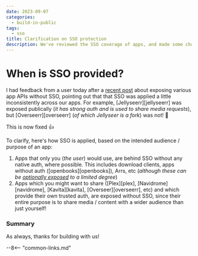 ```yaml
---
date: 2023-09-07
categories:
  - build-in-public
tags:
  - sso
title: Clarification on SSO protection
description: We've reviewed the SSO coverage of apps, and made some changes for consistency
---
```

# When is SSO provided?

I had feedback from a user today after a [recent post](/blog/2023/08/31/exposing-apis-without-sso/) about exposing various app APIs without SSO, pointing out that that SSO was applied a little inconsistently across our apps. For example, [Jellyseerr][jellyseerr] was exposed publically (*it has strong auth and is used to share media requests*), but [Overseerr][overseerr] (*of which Jellyseer is a fork*) was not! :facepalm:

This is now fixed :thumbsup:

To clarify, here's how SSO is applied, based on the intended audience / purpose of an app:

1. Apps that only you (*the user*) would use, are behind SSO without any native auth, where possible. This includes download clients, apps without auth ([openbooks][openbooks]), Arrs, etc (*although these can be [optionally exposed](/blog/2023/08/31/exposing-apis-without-sso/) to a limited degree*)
2. Apps which you might want to share ([Plex][plex], [Navidrome][navidrome], [Kavita][kavita], [Overseer][overseerr], etc) and which provide their own trusted auth, are exposed without SSO, since their entire purpose is to share media / content with a wider audience than just yourself!

<!-- more -->

### Summary

As always, thanks for building with us!

--8<-- "common-links.md"